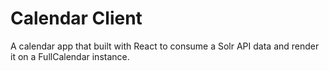# Calendar Client

A calendar app that built with React to consume a Solr API data and render it on a FullCalendar instance.


